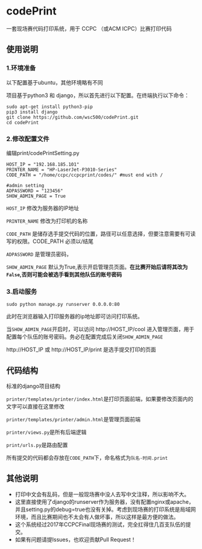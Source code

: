 # codePrint
一套现场赛代码打印系统，用于 CCPC （或ACM ICPC）比赛打印代码

## 使用说明

### 1.环境准备

以下配置基于ubuntu，其他环境略有不同

项目基于python3 和 django，所以首先进行以下配置。在终端执行以下命令：
```
sudo apt-get install python3-pip
pip3 install django
git clone https://github.com/wsc500/codePrint.git
cd codePrint
```

### 2.修改配置文件
编辑print/codePrintSetting.py
```
HOST_IP = "192.168.185.101"
PRINTER_NAME = "HP-LaserJet-P3010-Series"
CODE_PATH = "/home/ccpc/ccpcprint/codes/" #must end with /

#admin setting
ADPASSWORD = "123456"
SHOW_ADMIN_PAGE = True

```
`HOST_IP` 修改为服务器的IP地址

`PRINTER_NAME` 修改为打印机的名称

`CODE_PATH` 是储存选手提交代码的位置，路径可以任意选择，但要注意需要有可读写的权限。CODE_PATH 必须以/结尾

`ADPASSWORD` 是管理员密码，

`SHOW_ADMIN_PAGE` 默认为True,表示开启管理员页面。**在比赛开始后请将其改为`False`,否则可能会被选手看到其他队伍的账号密码**


### 3.启动服务

`sudo python manage.py runserver 0.0.0.0:80`

此时在浏览器输入打印服务器的ip地址即可访问打印系统。

当`SHOW_ADMIN_PAGE`开启时，可以访问 http://HOST_IP/cool 进入管理页面，用于配置每个队伍的账号密码。务必在配置完成后关闭`SHOW_ADMIN_PAGE`

http://HOST_IP 或 http://HOST_IP/print 是选手提交打印的页面

## 代码结构

标准的django项目结构

`printer/templates/printer/index.html`是打印页面前端，如果要修改页面内的文字可以直接在这里修改

`printer/templates/printer/admin.html`是管理页面前端

`printer/views.py`是所有后端逻辑

`print/urls.py`是路由配置



所有提交的代码都会存放在`CODE_PATH`下，命名格式为`队名-时间.print`

## 其他说明

* 打印中文会有乱码，但是一般现场赛中没人去写中文注释，所以影响不大。
* 这里直接使用了django的runserver作为服务器，没有配置nginx或apache，并且setting.py的debug=true也没有关掉。考虑到现场赛的打印系统是局域网环境，而且比赛期间也不太会有人做坏事，所以这样是最方便的做法。
* 这个系统经过2017年CCPCFinal现场赛的测试，完全扛得住几百支队伍的提交。
* 如果有问题请提Issues，也欢迎贡献Pull Request！


